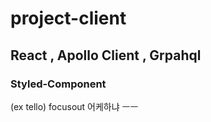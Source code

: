 # project-client

## React , Apollo Client , Grpahql

### Styled-Component

(ex tello) focusout 어케하냐 ㅡㅡ

